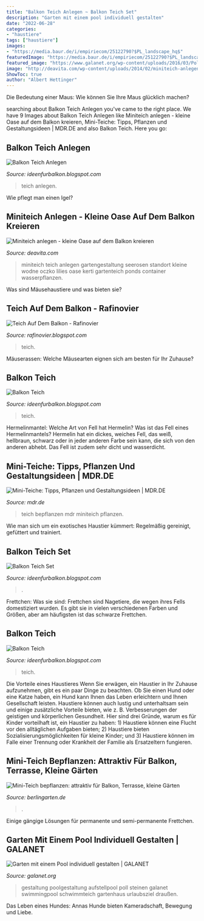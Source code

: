 ```yaml
---
title: "Balkon Teich Anlegen ~ Balkon Teich Set"
description: "Garten mit einem pool individuell gestalten"
date: "2022-06-28"
categories:
- "haustiere"
tags: ["haustiere"]
images:
- "https://media.baur.de/i/empiriecom/25122790?$PL_landscape_hq$"
featuredImage: "https://media.baur.de/i/empiriecom/25122790?$PL_landscape_hq$"
featured_image: "https://www.galanet.org/wp-content/uploads/2016/03/Poll-BB-2.jpg"
image: "http://deavita.com/wp-content/uploads/2014/02/miniteich-anlegen-wasserlilien-pflanzenkuebel-gross-pflanzen-dielenboden-idee.jpg"
ShowToc: true
author: "Albert Hettinger"
---
```



Die Bedeutung einer Maus: Wie können Sie Ihre Maus glücklich machen?

	

		
searching about Balkon Teich Anlegen you've came to the right place. We have 9 Images about Balkon Teich Anlegen like Miniteich anlegen - kleine Oase auf dem Balkon kreieren, Mini-Teiche: Tipps, Pflanzen und Gestaltungsideen | MDR.DE and also Balkon Teich. Here you go:
		
    
## Balkon Teich Anlegen

<img loading=lazy src="https://www.obi.at/ratgeber/garten-und-freizeit/wasser-im-garten/teich-planen-und-anlegen/teich-anlegen/images/teich_anlegen_die_materialien_und_geraete_brauchen_sie.jpg" onerror="this.onerror=null;this.src='https://tse4.mm.bing.net/th?id=OIP.T-p3Cd9rRTPFUJSptgphoQHaFI&amp;pid=15.1';" alt="Balkon Teich Anlegen">

_Source: ideenfurbalkon.blogspot.com_

>teich anlegen. 

	

Wie pflegt man einen Igel?

    
## Miniteich Anlegen - Kleine Oase Auf Dem Balkon Kreieren

<img loading=lazy src="http://deavita.com/wp-content/uploads/2014/02/miniteich-anlegen-wasserlilien-pflanzenkuebel-gross-pflanzen-dielenboden-idee.jpg" onerror="this.onerror=null;this.src='https://tse2.mm.bing.net/th?id=OIP.hUaD760IEp0HCJ93gP4HPwHaFj&amp;pid=15.1';" alt="Miniteich anlegen - kleine Oase auf dem Balkon kreieren">

_Source: deavita.com_

>miniteich teich anlegen gartengestaltung seerosen standort kleine wodne oczko lilies oase kerti gartenteich ponds container wasserpflanzen. 

	

Was sind Mäusehaustiere und was bieten sie?

    
## Teich Auf Dem Balkon - Rafinovier

<img loading=lazy src="https://1.bp.blogspot.com/-Slrb0itwggA/V969s_Q7JmI/AAAAAAAAINo/7Rz5FaoXGB4WYqEsYSPm9sYsPKDyDi33gCLcB/s1600/DSCN0016.JPG" onerror="this.onerror=null;this.src='https://tse4.mm.bing.net/th?id=OIP.Tb-ZjJfx8-Fx1Z3HFREHUgHaEy&amp;pid=15.1';" alt="Teich Auf Dem Balkon - Rafinovier">

_Source: rafinovier.blogspot.com_

>teich. 

	

Mäuserassen: Welche Mäusearten eignen sich am besten für Ihr Zuhause?

    
## Balkon Teich

<img loading=lazy src="https://media.baur.de/i/empiriecom/25122790?$PL_landscape_hq$" onerror="this.onerror=null;this.src='https://tse2.mm.bing.net/th?id=OIP.xisB_Jo8-HD2uXO6SMjc_wAAAA&amp;pid=15.1';" alt="Balkon Teich">

_Source: ideenfurbalkon.blogspot.com_

>teich. 

	

Hermelinmantel: Welche Art von Fell hat Hermelin?
Was ist das Fell eines Hermelinmantels? Hermelin hat ein dickes, weiches Fell, das weiß, hellbraun, schwarz oder in jeder anderen Farbe sein kann, die sich von den anderen abhebt. Das Fell ist zudem sehr dicht und wasserdicht.

    
## Mini-Teiche: Tipps, Pflanzen Und Gestaltungsideen | MDR.DE

<img loading=lazy src="https://cdn.mdr.de/mdr-garten/gestalten/teich/mini-teich-balkon-terrasse-bepflanzen-106_v-variantBig1xN_zc-b57f8314.jpg?version=58957" onerror="this.onerror=null;this.src='https://tse4.mm.bing.net/th?id=OIP.FRxOCjQE2tib_kNJyrclMAHaE-&amp;pid=15.1';" alt="Mini-Teiche: Tipps, Pflanzen und Gestaltungsideen | MDR.DE">

_Source: mdr.de_

>teich bepflanzen mdr miniteich pflanzen. 

	

Wie man sich um ein exotisches Haustier kümmert: Regelmäßig gereinigt, gefüttert und trainiert.

    
## Balkon Teich Set

<img loading=lazy src="https://i.pinimg.com/originals/73/96/66/7396666b04b1b1429fbd19abeef31695.jpg" onerror="this.onerror=null;this.src='https://tse3.mm.bing.net/th?id=OIP.DHw7mZQYX1XPsyxtAJWI4wHaJ4&amp;pid=15.1';" alt="Balkon Teich Set">

_Source: ideenfurbalkon.blogspot.com_

>. 

	

Frettchen: Was sie sind: Frettchen sind Nagetiere, die wegen ihres Fells domestiziert wurden. Es gibt sie in vielen verschiedenen Farben und Größen, aber am häufigsten ist das schwarze Frettchen.

    
## Balkon Teich

<img loading=lazy src="https://4.bp.blogspot.com/-U3sKpYe9dI0/V96-5AkXzlI/AAAAAAAAINw/dh__zFeMJNcEG8eEgntheGfKNLSfu4kBwCEw/s400/14331609_1286790124672889_679804641_n.jpg" onerror="this.onerror=null;this.src='https://tse3.mm.bing.net/th?id=OIP.pPeyuFBTuWJZ83QwJ6ErEAAAAA&amp;pid=15.1';" alt="Balkon Teich">

_Source: ideenfurbalkon.blogspot.com_

>teich. 

	

Die Vorteile eines Haustieres
Wenn Sie erwägen, ein Haustier in Ihr Zuhause aufzunehmen, gibt es ein paar Dinge zu beachten. Ob Sie einen Hund oder eine Katze haben, ein Hund kann Ihnen das Leben erleichtern und Ihnen Gesellschaft leisten. Haustiere können auch lustig und unterhaltsam sein und einige zusätzliche Vorteile bieten, wie z. B. Verbesserungen der geistigen und körperlichen Gesundheit. Hier sind drei Gründe, warum es für Kinder vorteilhaft ist, ein Haustier zu haben: 1) Haustiere können eine Flucht vor den alltäglichen Aufgaben bieten; 2) Haustiere bieten Sozialisierungsmöglichkeiten für kleine Kinder; und 3) Haustiere können im Falle einer Trennung oder Krankheit der Familie als Ersatzeltern fungieren.

    
## Mini-Teich Bepflanzen: Attraktiv Für Balkon, Terrasse, Kleine Gärten

<img loading=lazy src="https://www.berlingarten.de/wp-content/uploads/Wasserwelt-Terrasse.jpg" onerror="this.onerror=null;this.src='https://tse4.mm.bing.net/th?id=OIP.cx3ZRY8kaFi4_VWgm3kGWQHaE7&amp;pid=15.1';" alt="Mini-Teich bepflanzen: attraktiv für Balkon, Terrasse, kleine Gärten">

_Source: berlingarten.de_

>. 

	

Einige gängige Lösungen für permanente und semi-permanente Frettchen.

    
## Garten Mit Einem Pool Individuell Gestalten | GALANET

<img loading=lazy src="https://www.galanet.org/wp-content/uploads/2016/03/Poll-BB-2.jpg" onerror="this.onerror=null;this.src='https://tse2.mm.bing.net/th?id=OIP.Wru6cf9ym1zubT9nax0b3AHaE8&amp;pid=15.1';" alt="Garten mit einem Pool individuell gestalten | GALANET">

_Source: galanet.org_

>gestaltung poolgestaltung aufstellpool poll steinen galanet swimmingpool schwimmteich gartenhaus urlaubsziel draußen. 

	

Das Leben eines Hundes: Annas Hunde bieten Kameradschaft, Bewegung und Liebe.

